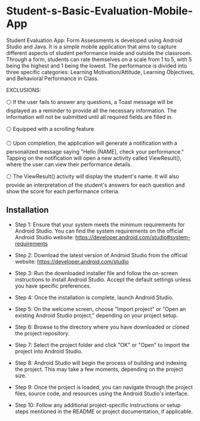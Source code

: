 # Student-s-Basic-Evaluation-Mobile-App

Student Evaluation App: Form Assessments is developed using Android Studio and Java. It is a simple mobile application that aims to capture different aspects of student performance inside and outside the classroom. Through a form, students can rate themselves on a scale from 1 to 5, with 5 being the highest and 1 being the lowest. The performance is divided into three specific categories: Learning Motivation/Attitude, Learning Objectives, and Behavioral Performance in Class.

EXCLUSIONS:

⚪ If the user fails to answer any questions, a Toast message will be displayed as a reminder to provide all the necessary information. The information will not be submitted until all required fields are filled in.

⚪ Equipped with a scrolling feature

⚪ Upon completion, the application will generate a notification with a personalized message saying "Hello [NAME], check your performance." Tapping on the notification will open a new activity called ViewResult(), where the user can view their performance details.

⚪ The ViewResult() activity will display the student's name. It will also provide an interpretation of the student's answers for each question and show the score for each performance criteria.

## Installation 
- Step 1: Ensure that your system meets the minimum requirements for Android Studio. You can find the system requirements on the official Android Studio website: https://developer.android.com/studio#system-requirements

- Step 2: Download the latest version of Android Studio from the official website: https://developer.android.com/studio

- Step 3: Run the downloaded installer file and follow the on-screen instructions to install Android Studio. Accept the default settings unless you have specific preferences.

- Step 4: Once the installation is complete, launch Android Studio.

- Step 5: On the welcome screen, choose "Import project" or "Open an existing Android Studio project," depending on your project setup.

- Step 6: Browse to the directory where you have downloaded or cloned the project repository.

- Step 7: Select the project folder and click "OK" or "Open" to import the project into Android Studio.

- Step 8: Android Studio will begin the process of building and indexing the project. This may take a few moments, depending on the project size.

- Step 9: Once the project is loaded, you can navigate through the project files, source code, and resources using the Android Studio's interface.

- Step 10: Follow any additional project-specific instructions or setup steps mentioned in the README or project documentation, if applicable.
